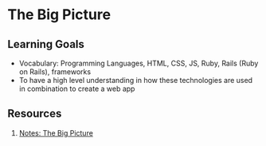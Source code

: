 # The Big Picture

## Learning Goals
- Vocabulary: Programming Languages, HTML, CSS, JS, Ruby, Rails (Ruby on Rails), frameworks
- To have a high level understanding in how these technologies are used in combination to create a web app

## Resources
1. [Notes: The Big Picture](notes/big-picture.md)
